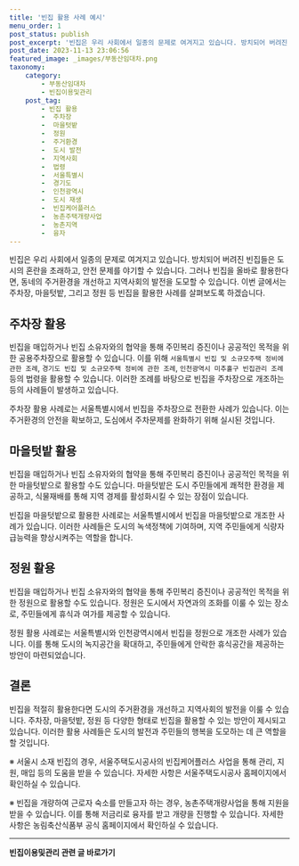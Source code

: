 ```yaml
---
title: '빈집 활용 사례 예시'
menu_order: 1
post_status: publish
post_excerpt: '빈집은 우리 사회에서 일종의 문제로 여겨지고 있습니다. 방치되어 버려진 빈집들은 도시의 혼란을 초래하고, 안전 문제를 야기할 수 있습니다. 그러나 빈집을 올바로 활용한다면, 동네의 주거환경을 개선하고 지역사회의 발전을 도모할 수 있습니다. 이번 글에서는 주차장, 마을텃밭, 그리고 정원 등 빈집을 활용한 사례를 살펴보도록 하겠습니다.'
post_date: 2023-11-13 23:06:56
featured_image: _images/부동산임대차.png
taxonomy:
    category:
        - 부동산임대차
        - 빈집이용및관리
    post_tag:
        - 빈집 활용
        -  주차장
        -  마을텃밭
        -  정원
        -  주거환경
        -  도시 발전
        -  지역사회
        -  법령
        -  서울특별시
        -  경기도
        -  인천광역시
        -  도시 재생
        -  빈집케어플러스
        -  농촌주택개량사업
        -  농촌지역
        -  융자
---
```



빈집은 우리 사회에서 일종의 문제로 여겨지고 있습니다. 방치되어 버려진 빈집들은 도시의 혼란을 초래하고, 안전 문제를 야기할 수 있습니다. 그러나 빈집을 올바로 활용한다면, 동네의 주거환경을 개선하고 지역사회의 발전을 도모할 수 있습니다. 이번 글에서는 주차장, 마을텃밭, 그리고 정원 등 빈집을 활용한 사례를 살펴보도록 하겠습니다.

## 주차장 활용

빈집을 매입하거나 빈집 소유자와의 협약을 통해 주민복리 증진이나 공공적인 목적을 위한 공용주차장으로 활용할 수 있습니다. 이를 위해 `서울특별시 빈집 및 소규모주택 정비에 관한 조례`, `경기도 빈집 및 소규모주택 정비에 관한 조례`, `인천광역시 미추홀구 빈집관리 조례` 등의 법령을 활용할 수 있습니다. 이러한 조례를 바탕으로 빈집을 주차장으로 개조하는 등의 사례들이 발생하고 있습니다.

주차장 활용 사례로는 서울특별시에서 빈집을 주차장으로 전환한 사례가 있습니다. 이는 주거환경의 안전을 확보하고, 도심에서 주차문제를 완화하기 위해 실시된 것입니다.

## 마을텃밭 활용

빈집을 매입하거나 빈집 소유자와의 협약을 통해 주민복리 증진이나 공공적인 목적을 위한 마을텃밭으로 활용할 수도 있습니다. 마을텃밭은 도시 주민들에게 쾌적한 환경을 제공하고, 식물재배를 통해 지역 경제를 활성화시킬 수 있는 장점이 있습니다.

빈집을 마을텃밭으로 활용한 사례로는 서울특별시에서 빈집을 마을텃밭으로 개조한 사례가 있습니다. 이러한 사례들은 도시의 녹색정책에 기여하며, 지역 주민들에게 식량자급능력을 향상시켜주는 역할을 합니다.

## 정원 활용

빈집을 매입하거나 빈집 소유자와의 협약을 통해 주민복리 증진이나 공공적인 목적을 위한 정원으로 활용할 수도 있습니다. 정원은 도시에서 자연과의 조화를 이룰 수 있는 장소로, 주민들에게 휴식과 여가를 제공할 수 있습니다.

정원 활용 사례로는 서울특별시와 인천광역시에서 빈집을 정원으로 개조한 사례가 있습니다. 이를 통해 도시의 녹지공간을 확대하고, 주민들에게 안락한 휴식공간을 제공하는 방안이 마련되었습니다.

## 결론

빈집을 적절히 활용한다면 도시의 주거환경을 개선하고 지역사회의 발전을 이룰 수 있습니다. 주차장, 마을텃밭, 정원 등 다양한 형태로 빈집을 활용할 수 있는 방안이 제시되고 있습니다. 이러한 활용 사례들은 도시의 발전과 주민들의 행복을 도모하는 데 큰 역할을 할 것입니다.

※ 서울시 소재 빈집의 경우, 서울주택도시공사의 빈집케어플러스 사업을 통해 관리, 지원, 매입 등의 도움을 받을 수 있습니다. 자세한 사항은 서울주택도시공사 홈페이지에서 확인하실 수 있습니다.

※ 빈집을 개량하여 근로자 숙소를 만들고자 하는 경우, 농촌주택개량사업을 통해 지원을 받을 수 있습니다. 이를 통해 저금리로 융자를 받고 개량을 진행할 수 있습니다. 자세한 사항은 농림축산식품부 공식 홈페이지에서 확인하실 수 있습니다.
<!-- wp:separator -->
<hr class="wp-block-separator has-alpha-channel-opacity"/>
<!-- /wp:separator -->

<!-- wp:group {"backgroundColor":"base","layout":{"type":"constrained"}} -->
<div class="wp-block-group has-base-background-color has-background"><!-- wp:paragraph {"align":"center","fontSize":"medium"} -->
<p class="has-text-align-center has-large-font-size"><strong>빈집이용및관리 관련 글 바로가기</strong></p>
<!-- /wp:paragraph -->


<!-- wp:latest-posts
{"categories":[{"id":23496,"count":19,"description":"","link":"https://uknowlaw.com/category/%eb%b9%88%ec%a7%91%ec%9d%b4%ec%9a%a9%eb%b0%8f%ea%b4%80%eb%a6%ac/","name":"빈집이용및관리","slug":"빈집이용및관리","taxonomy":"category","parent":0,"meta":[],"_links":{"self":[{"href":"https://uknowlaw.com/wp-json/wp/v2/categories/23496"}],"collection":[{"href":"https://uknowlaw.com/wp-json/wp/v2/categories"}],"about":[{"href":"https://uknowlaw.com/wp-json/wp/v2/taxonomies/category"}],"wp:post_type":[{"href":"https://uknowlaw.com/wp-json/wp/v2/posts?categories=23496"}],"curies":[{"name":"wp","href":"https://api.w.org/{rel}","templated":true}]}}],"postsToShow":100,"excerptLength":28,"postLayout":"grid","columns":2,"featuredImageAlign":"left","featuredImageSizeSlug":"large","fontSize":"small"} /--></div>
<!-- /wp:group -->